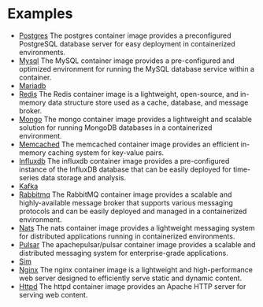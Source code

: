 # Examples

 * [Postgres](postgres.md) The postgres container image provides a preconfigured PostgreSQL database server for easy deployment in containerized environments.
 * [Mysql](mysql.md) The MySQL container image provides a pre-configured and optimized environment for running the MySQL database service within a container.
 * [Mariadb](mariadb.md) 
 * [Redis](redis.md) The Redis container image is a lightweight, open-source, and in-memory data structure store used as a cache, database, and message broker.
 * [Mongo](mongo.md) The mongo container image provides a lightweight and scalable solution for running MongoDB databases in a containerized environment.
 * [Memcached](memcached.md) The memcached container image provides an efficient in-memory caching system for key-value pairs.
 * [Influxdb](influxdb.md) The influxdb container image provides a pre-configured instance of the InfluxDB database that can be easily deployed for time-series data storage and analysis.
 * [Kafka](kafka.md) 
 * [Rabbitmq](rabbitmq.md) The RabbitMQ container image provides a scalable and highly-available message broker that supports various messaging protocols and can be easily deployed and managed in a containerized environment.
 * [Nats](nats.md) The nats container image provides a lightweight messaging system for distributed applications running in containerized environments.
 * [Pulsar](pulsar.md) The apachepulsar/pulsar container image provides a scalable and distributed messaging system for enterprise-grade applications.
 * [Sim](sim.md) 
 * [Nginx](nginx.md) The nginx container image is a lightweight and high-performance web server designed to efficiently serve static and dynamic content.
 * [Httpd](httpd.md) The httpd container image provides an Apache HTTP server for serving web content.
